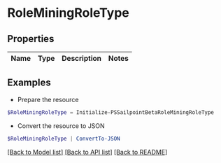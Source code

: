 # RoleMiningRoleType
## Properties

Name | Type | Description | Notes
------------ | ------------- | ------------- | -------------

## Examples

- Prepare the resource
```powershell
$RoleMiningRoleType = Initialize-PSSailpointBetaRoleMiningRoleType 
```

- Convert the resource to JSON
```powershell
$RoleMiningRoleType | ConvertTo-JSON
```

[[Back to Model list]](../README.md#documentation-for-models) [[Back to API list]](../README.md#documentation-for-api-endpoints) [[Back to README]](../README.md)

